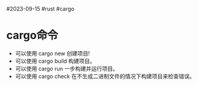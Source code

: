 #2023-09-15 #rust #cargo
# cargo命令

- 可以使用 cargo new 创建项目!
- 可以使用 cargo build 构建项目。 
- 可以使用 cargo run 一步构建并运行项目。 
- 可以使用 cargo check 在不生成二进制文件的情况下构建项目来检查错误。